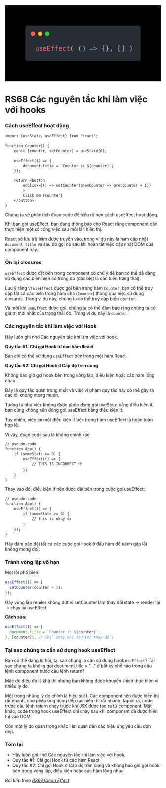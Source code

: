 ![Create-HTML-1](images/effect.webp) 

# RS68 Các nguyên tắc khi làm việc với hooks

### Cách useEffect hoạt động

```
import {useState, useEffect} from "react";

function Counter() {
    const [counter, setCounter] = useState(0);

    useEffect(() => {
        document.title = `Counter is ${counter}`;
    });
    
    return <button 
        onClick={() => setCounter(prevCounter => prevCounter + 1)}
        >
        Click me {counter}
    </button>
}
```

Chúng ta sẽ phân tích đoạn code để hiểu rõ hơn cách useEffect hoạt động.

Khi bạn gọi useEffect, bạn đang thông báo cho React rằng component cần thực hiện một số công việc sau mỗi lần hiển thị.

React sẽ lưu trữ hàm được truyền vào, trong ví dụ này là hàm cập nhật `document.title` và sau đó gọi nó sau khi hoàn tất việc cập nhật DOM của component này.

### Ôn lại closures

`useEffect` được đặt bên trong component có chủ ý để bạn có thể dễ dàng sử dụng các biến hiện có trong đó (đặc biệt là các biến trạng thái).

Lưu ý rằng vì `useEffect` được gọi bên trong hàm `Counter`, bạn có thể truy cập tất cả các biến trong hàm cha (`Counter`) thông qua việc sử dụng closures. Trong ví dụ này, chúng ta có thể truy cập biến `counter`.

Và mỗi khi `useEffect` được gọi, chúng ta có thể đảm bảo rằng chúng ta có giá trị mới nhất của trạng thái đó. Trong ví dụ này là `counter`.

### Các nguyên tắc khi làm việc với Hook

Hãy luôn ghi nhớ Các nguyên tắc khi làm việc với hook.

**Quy tắc #1: Chỉ gọi Hook từ các hàm React**

Bạn chỉ có thể sử dụng `useEffect` bên trong một hàm React.

**Quy tắc #2: Chỉ gọi Hook ở Cấp độ trên cùng**

Không bao giờ gọi hook bên trong vòng lặp, điều kiện hoặc các hàm lồng nhau.

Đây là quy tắc quan trọng nhất và việc vi phạm quy tắc này có thể gây ra các lỗi không mong muốn.

Tương tự như việc không được phép đóng gói useState bằng điều kiện if, bạn cũng không nên đóng gói useEffect bằng điều kiện if.

Tuy nhiên, việc có một điều kiện if bên trong hàm useEffect là hoàn toàn hợp lệ.

Vì vậy, đoạn code sau là không chính xác:

```
// pseudo-code
function App() {
    if (someState >= 0) {
        useEffect(() => {
            // THIS IS INCORRECT 👎
        })
    }
}
```

Thay vào đó, điều kiện if nên được đặt bên trong cuộc gọi useEffect:

```
// pseudo-code
function App() {
    useEffect(() => {
        if (someState >= 0) {
            // this is okay 👍
        }
    });
}
```

Hãy đảm bảo đặt tất cả các cuộc gọi hook ở đầu hàm để tránh gặp lỗi không mong đợi.

### Tránh vòng lặp vô hạn

Một lỗi phổ biến:

```jsx
useEffect(() => {
  setCounter(counter + 1);
});
```

Gây vòng lặp render không dứt vì setCounter làm thay đổi state → render lại → chạy lại useEffect.

**Cách sửa:**

```jsx
useEffect(() => {
  document.title = `Counter is ${counter}`;
}, [counter]); // Chỉ chạy khi counter thay đổi
```

### Tại sao chúng ta cần sử dụng hook useEffect

Bạn có thể đang tự hỏi, tại sao chúng ta cần sử dụng hook `useEffect`? Tại sao chúng ta không gọi document.title = "..." ở bất kỳ chỗ nào trong câu lệnh component trước câu lệnh return?

Mặc dù điều đó là khả thi nhưng bạn không được khuyến khích thực hiện vì nhiều lý do.

Một trong những lý do chính là hiệu suất. Các component nên được hiển thị rất nhanh, cho phép ứng dụng tiếp tục hiển thị rất nhanh. Ngoài ra, code trước câu lệnh return chạy trước khi JSX được tạo ra từ component. Mặt khác, code trong hook useEffect chỉ chạy sau khi component đã được hiển thị vào DOM.

Còn một lý do quan trọng khác liên quan đến các hiệu ứng yêu cầu dọn dẹp.

### Tóm lại

- Hãy luôn ghi nhớ Các nguyên tắc khi làm việc với hook.
- Quy tắc #1: Chỉ gọi Hook từ các hàm React
- Quy tắc #2: Chỉ gọi Hook ở Cấp độ trên cùng và không bao giờ gọi hook bên trong vòng lặp, điều kiện hoặc các hàm lồng nhau.

*Bài tiếp theo [RS69 Clean Effect](/lesson/session/session_069_effect_clean.md)*